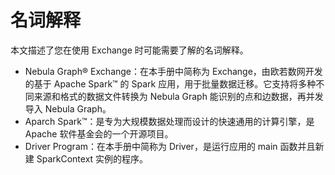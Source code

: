 # 名词解释

本文描述了您在使用 Exchange 时可能需要了解的名词解释。

- Nebula Graph&reg; Exchange：在本手册中简称为 Exchange，由欧若数网开发的基于 Apache Spark&trade; 的 Spark 应用，用于批量数据迁移。它支持将多种不同来源和格式的数据文件转换为 Nebula Graph 能识别的点和边数据，再并发导入 Nebula Graph。
- Aparch Spark&trade;：是专为大规模数据处理而设计的快速通用的计算引擎，是 Apache 软件基金会的一个开源项目。
- Driver Program：在本手册中简称为 Driver，是运行应用的 main 函数并且新建 SparkContext 实例的程序。
